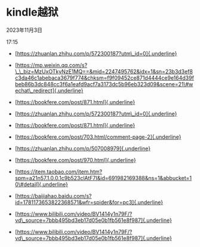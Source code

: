 # kindle越狱


2023年11月3日

17:15

 

-   [https://zhuanlan.zhihu.com/p/572300187?utm\_id=0]{.underline}

-   [https://mp.weixin.qq.com/s?\_\_biz=MzUxOTkyNzE1MQ==&mid=2247495762&idx=1&sn=23b3d3ef8c3da46c1abebaca3679f774&chksm=f9f09452ce871d4444ce9e164d39fbeb86b3dc848cc3f6a1eafd9acf7a3173dc5b96eb323d09&scene=21\#wechat\_redirect]{.underline}

-   [https://bookfere.com/post/871.html]{.underline}

-   [https://zhuanlan.zhihu.com/p/572300187?utm\_id=0]{.underline}

-   [https://bookfere.com/post/871.html]{.underline}

-   [https://bookfere.com/post/703.html/comment-page-2]{.underline}

-   [https://zhuanlan.zhihu.com/p/507008979]{.underline}

-   [https://bookfere.com/post/970.html]{.underline}

-   [https://item.taobao.com/item.htm?spm=a21n57.1.0.0.1c9b523clAtF7I&id=691982169388&ns=1&abbucket=10\#detail]{.underline}

-   [https://baijiahao.baidu.com/s?id=1781173653822368571&wfr=spider&for=pc3]{.underline}

-   [https://www.bilibili.com/video/BV1414y1n79F/?vd\_source=7bbb495bd3eb17d05e0b1fb561e8f987]{.underline}

-   [https://www.bilibili.com/video/BV1414y1n79F/?vd\_source=7bbb495bd3eb17d05e0b1fb561e8f987]{.underline}
